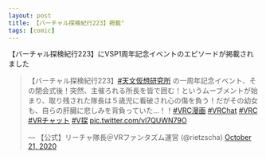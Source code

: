 ```yaml
---
layout: post
title: 【バーチャル探検紀行223】掲載"
tags: [comic]
---
```


【バーチャル探検紀行223】にVSP1周年記念イベントのエピソードが掲載されました

<blockquote class="twitter-tweet" data-theme="dark"><p lang="ja" dir="ltr">【バーチャル探検紀行223】<a href="https://twitter.com/hashtag/%E5%A4%A9%E6%96%87%E4%BB%AE%E6%83%B3%E7%A0%94%E7%A9%B6%E6%89%80?src=hash&amp;ref_src=twsrc%5Etfw">#天文仮想研究所</a> の一周年記念イベント、その閉会式後！突然、主催ろれる所長を皆で囲む！というムーブメントが始まり、取り残された隊長は５歳児に看破され心の傷を負う！だがその幼女も、自らの肝臓に悲しみを背負っていた…！！<a href="https://twitter.com/hashtag/VRC%E6%BC%AB%E7%94%BB?src=hash&amp;ref_src=twsrc%5Etfw">#VRC漫画</a> <a href="https://twitter.com/hashtag/VRChat?src=hash&amp;ref_src=twsrc%5Etfw">#VRChat</a> <a href="https://twitter.com/hashtag/VRC?src=hash&amp;ref_src=twsrc%5Etfw">#VRC</a> <a href="https://twitter.com/hashtag/VR%E3%83%81%E3%83%A3%E3%83%83%E3%83%88?src=hash&amp;ref_src=twsrc%5Etfw">#VRチャット</a> <a href="https://twitter.com/hashtag/V%E6%8E%A2?src=hash&amp;ref_src=twsrc%5Etfw">#V探</a> <a href="https://t.co/vl7QUWN79O">pic.twitter.com/vl7QUWN79O</a></p>&mdash; 【公式】リーチャ隊長＠VRファンタズム運営 (@rietzscha) <a href="https://twitter.com/rietzscha/status/1318840144581914625?ref_src=twsrc%5Etfw">October 21, 2020</a></blockquote> <script async src="https://platform.twitter.com/widgets.js" charset="utf-8"></script>